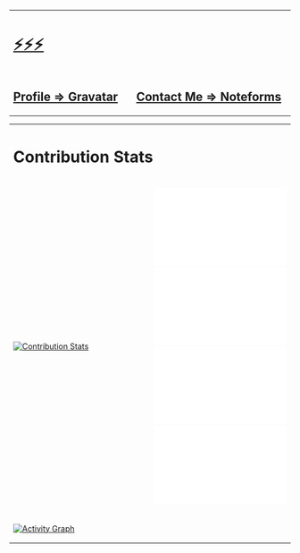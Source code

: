 <table>
  
<tr>
<td colspan="2" width=9000px>
  
# [⚡⚡⚡](https://www.youtube.com/watch?v=dQw4w9WgXcQ&pp=ygUJcmljayByb2xs)

</td>
</tr>

<tr>
<td>

## [Profile ⇒ Gravatar](https://gravatar.com/Sprocketer)
  
</td>
<td>

## [Contact Me ⇒ Noteforms](https://noteforms.com/forms/contact-sprocketer-tu9cvr)

</td>
</tr>

</table>

<table>
  
<tr>
<td colspan="2" width=9000px>
  
# Contribution Stats

</td>
</tr>

<tr>
<td width=50%>

[![Contribution Stats](https://github-contribution-stats.vercel.app/api/?username=Sprocketer)](https://www.youtube.com/watch?v=dQw4w9WgXcQ&pp=ygUJcmljayByb2xs)

</td>
<td>

![](https://raw.githubusercontent.com/Sprocketer/github-stats/master/generated/overview.svg#gh-dark-mode-only) ![](https://raw.githubusercontent.com/Sprocketer/github-stats/master/generated/overview.svg#gh-light-mode-only) ![](https://raw.githubusercontent.com/Sprocketer/github-stats/master/generated/languages.svg#gh-dark-mode-only) ![](https://raw.githubusercontent.com/Sprocketer/github-stats/master/generated/languages.svg#gh-light-mode-only)

</td>
</tr>

<tr>
<td colspan="2">
  
[![Activity Graph](https://github-readme-activity-graph.vercel.app/graph?username=Sprocketer&theme=github-compact)](https://www.youtube.com/watch?v=dQw4w9WgXcQ&pp=ygUJcmljayByb2xs)

</td>
</tr>

</table>
